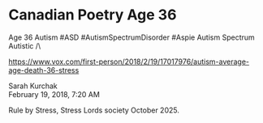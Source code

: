 # Canadian Poetry Age 36

Age 36  Autism  #ASD #AutismSpectrumDisorder #Aspie 
Autism Spectrum  Autistic /\

https://www.vox.com/first-person/2018/2/19/17017976/autism-average-age-death-36-stress

Sarah Kurchak      
February 19, 2018, 7:20 AM     

Rule by Stress, Stress Lords society October 2025.
